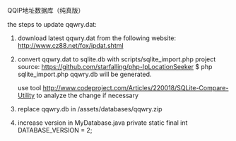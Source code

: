 QQIP地址数据库（纯真版）

the steps to update qqwry.dat:

1. download latest qqwry.dat from the following website:
	http://www.cz88.net/fox/ipdat.shtml

2. convert qqwry.dat to sqlite.db with scripts/sqlite_import.php
	project source: https://github.com/starfalling/php-IpLocationSeeker
	$ php sqlite_import.php
	qqwry.db will be generated.

	use tool http://www.codeproject.com/Articles/220018/SQLite-Compare-Utility to analyze the change if necessary

3. replace qqwry.db in /assets/databases/qqwry.zip

4. increase version in MyDatabase.java
	private static final int DATABASE_VERSION = 2;

